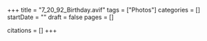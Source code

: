 +++
title = "7_20_92_Birthday.avif"
tags = ["Photos"]
categories = []
startDate = ""
draft = false
pages = []

citations = []
+++
